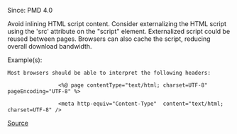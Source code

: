 Since: PMD 4.0

Avoid inlining HTML script content.  Consider externalizing the HTML script using the 'src' attribute on the "script" element.
Externalized script could be reused between pages.  Browsers can also cache the script, reducing overall download bandwidth.

Example(s):
```
Most browsers should be able to interpret the following headers:
                
                <%@ page contentType="text/html; charset=UTF-8" pageEncoding="UTF-8" %>
                    
                <meta http-equiv="Content-Type"  content="text/html; charset=UTF-8" />
```

[Source](https://pmd.github.io/pmd-5.5.4/pmd-jsp/rules/jsp/basic.html#NoInlineScript)
